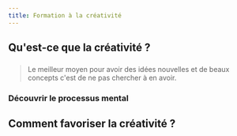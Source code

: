 ```yaml
---
title: Formation à la créativité
---
```


## Qu'est-ce que la créativité ?
### 
> Le meilleur moyen pour avoir des idées nouvelles et de beaux concepts c'est de ne pas chercher à en avoir.
### Découvrir le processus mental
## Comment favoriser la créativité ?
